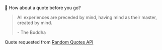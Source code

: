 📣 How about a quote before you go?

> All experiences are preceded by mind, having mind as their master, created by mind.
>
> <p>- The Buddha</p>

Quote requested from [Random Quotes API](https://github.com/lukePeavey/quotable)
